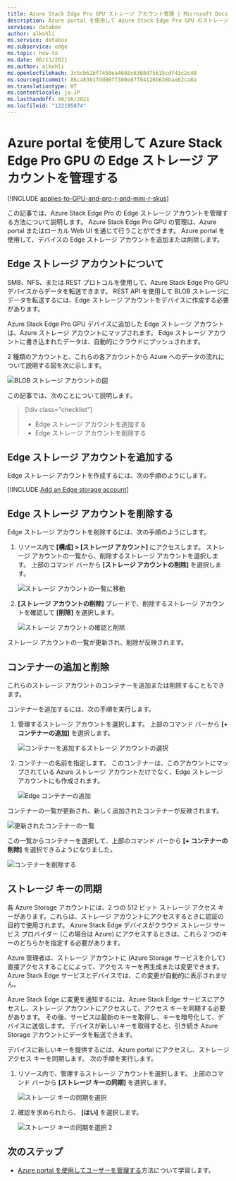 ```yaml
---
title: Azure Stack Edge Pro GPU ストレージ アカウント管理 | Microsoft Docs
description: Azure portal を使用して Azure Stack Edge Pro GPU のストレージ アカウントを管理する方法について説明します。
services: databox
author: alkohli
ms.service: databox
ms.subservice: edge
ms.topic: how-to
ms.date: 08/13/2021
ms.author: alkohli
ms.openlocfilehash: 3c5cb61bf7450ea4668c6368d75615cdf43c2c40
ms.sourcegitcommit: 86ca8301fdd00ff300e87f04126b636bae62ca8a
ms.translationtype: HT
ms.contentlocale: ja-JP
ms.lasthandoff: 08/16/2021
ms.locfileid: "122195874"
---
```

# <a name="use-the-azure-portal-to-manage-edge-storage-accounts-on-your-azure-stack-edge-pro-gpu"></a>Azure portal を使用して Azure Stack Edge Pro GPU の Edge ストレージ アカウントを管理する

[!INCLUDE [applies-to-GPU-and-pro-r-and-mini-r-skus](../../includes/azure-stack-edge-applies-to-gpu-pro-r-mini-r-sku.md)]

この記事では、Azure Stack Edge Pro の Edge ストレージ アカウントを管理する方法について説明します。 Azure Stack Edge Pro GPU の管理は、Azure portal またはローカル Web UI を通じて行うことができます。 Azure portal を使用して、デバイスの Edge ストレージ アカウントを追加または削除します。

## <a name="about-edge-storage-accounts"></a>Edge ストレージ アカウントについて

SMB、NFS、または REST プロトコルを使用して、Azure Stack Edge Pro GPU デバイスからデータを転送できます。 REST API を使用して BLOB ストレージにデータを転送するには、Edge ストレージ アカウントをデバイスに作成する必要があります。 

Azure Stack Edge Pro GPU デバイスに追加した Edge ストレージ アカウントは、Azure ストレージ アカウントにマップされます。 Edge ストレージ アカウントに書き込まれたデータは、自動的にクラウドにプッシュされます。

2 種類のアカウントと、これらの各アカウントから Azure へのデータの流れについて説明する図を次に示します。

![BLOB ストレージ アカウントの図](media/azure-stack-edge-gpu-manage-storage-accounts/ase-blob-storage.svg)

この記事では、次のことについて説明します。

> [!div class="checklist"]
> * Edge ストレージ アカウントを追加する
> * Edge ストレージ アカウントを削除する


## <a name="add-an-edge-storage-account"></a>Edge ストレージ アカウントを追加する

Edge ストレージ アカウントを作成するには、次の手順のようにします。

[!INCLUDE [Add an Edge storage account](../../includes/azure-stack-edge-gateway-add-storage-account.md)]

## <a name="delete-an-edge-storage-account"></a>Edge ストレージ アカウントを削除する

Edge ストレージ アカウントを削除するには、次の手順のようにします。

1. リソース内で **[構成] > [ストレージ アカウント]** にアクセスします。 ストレージ アカウントの一覧から、削除するストレージ アカウントを選択します。 上部のコマンド バーから **[ストレージ アカウントの削除]** を選択します。

    ![ストレージ アカウントの一覧に移動](media/azure-stack-edge-gpu-manage-storage-accounts/delete-edge-storage-account-1.png)

2. **[ストレージ アカウントの削除]** ブレードで、削除するストレージ アカウントを確認して **[削除]** を選択します。

    ![ストレージ アカウントの確認と削除](media/azure-stack-edge-gpu-manage-storage-accounts/delete-edge-storage-account-2.png)

ストレージ アカウントの一覧が更新され、削除が反映されます。


## <a name="add-delete-a-container"></a>コンテナーの追加と削除

これらのストレージ アカウントのコンテナーを追加または削除することもできます。

コンテナーを追加するには、次の手順を実行します。

1. 管理するストレージ アカウントを選択します。 上部のコマンド バーから **[+ コンテナーの追加]** を選択します。

    ![コンテナーを追加するストレージ アカウントの選択](media/azure-stack-edge-gpu-manage-storage-accounts/add-container-1.png)

2. コンテナーの名前を指定します。 このコンテナーは、このアカウントにマップされている Azure ストレージ アカウントだけでなく、Edge ストレージ アカウントにも作成されます。 

    ![Edge コンテナーの追加](media/azure-stack-edge-gpu-manage-storage-accounts/add-container-2.png)

コンテナーの一覧が更新され、新しく追加されたコンテナーが反映されます。

![更新されたコンテナーの一覧](media/azure-stack-edge-gpu-manage-storage-accounts/add-container-4.png)

この一覧からコンテナーを選択して、上部のコマンド バーから **[+ コンテナーの削除]** を選択できるようになりました。 

![コンテナーを削除する](media/azure-stack-edge-gpu-manage-storage-accounts/add-container-3.png)

## <a name="sync-storage-keys"></a>ストレージ キーの同期

各 Azure Storage アカウントには、2 つの 512 ビット ストレージ アクセス キーがあります。これらは、ストレージ アカウントにアクセスするときに認証の目的で使用されます。 Azure Stack Edge デバイスがクラウド ストレージ サービス プロバイダー (この場合は Azure) にアクセスするときは、これら 2 つのキーのどちらかを指定する必要があります。

Azure 管理者は、ストレージ アカウントに (Azure Storage サービスを介して) 直接アクセスすることによって、アクセス キーを再生成または変更できます。 Azure Stack Edge サービスとデバイスでは、この変更が自動的に表示されません。
 
Azure Stack Edge に変更を通知するには、Azure Stack Edge サービスにアクセスし、ストレージ アカウントにアクセスして、アクセス キーを同期する必要があります。 その後、サービスは最新のキーを取得し、キーを暗号化して、デバイスに送信します。 デバイスが新しいキーを取得すると、引き続き Azure Storage アカウントにデータを転送できます。 
 
デバイスに新しいキーを提供するには、Azure portal にアクセスし、ストレージ アクセス キーを同期します。 次の手順を実行します。 

1. リソース内で、管理するストレージ アカウントを選択します。 上部のコマンド バーから **[ストレージ キーの同期]** を選択します。

    ![ストレージ キーの同期を選択](media/azure-stack-edge-gpu-manage-storage-accounts/sync-storage-key-1.png)

2. 確認を求められたら、 **[はい]** を選択します。

    ![ストレージ キーの同期を選択 2](media/azure-stack-edge-gpu-manage-storage-accounts/sync-storage-key-2.png)

## <a name="next-steps"></a>次のステップ

- [Azure portal を使用してユーザーを管理する](azure-stack-edge-gpu-manage-users.md)方法について学習します。
